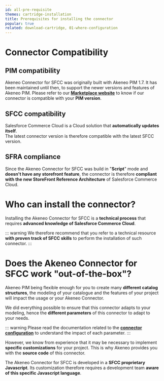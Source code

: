 ```yaml
---
id: all-pre-requisite
themes: cartridge-installation
title: Prerequisites for installing the connector
popular: true
related: download-cartridge, 01-where-configuration
---
```


# Connector Compatibility

## PIM compatibility

Akeneo Connector for SFCC was originally built with Akeneo PIM 1.7. It has been maintained until then, to support the newer versions and features of Akeneo PIM.
Please refer to our [**Marketplace website**](https://marketplace.akeneo.com/extension/akeneo-connector-salesforce-commerce-cloud) to know if our connector is compatible with your **PIM version**.

## SFCC compatibility

Salesforce Commerce Cloud is a Cloud solution that **automatically updates itself**.<br>
The latest connector version is therefore compatible with the latest SFCC version.

## SFRA compliance

Since the Akeneo Connector for SFCC was build in "**Script**" mode and **doesn't have any storefront feature**, the connector is therefore **compliant with the new StoreFront Reference Architecture** of Salesforce Commerce Cloud.

# Who can install the connector?

Installing the Akeneo Connector for SFCC is a **technical process** that requires **advanced knowledge of Salesforce Commerce Cloud**.

::: warning
We therefore recommend that you refer to a technical resource **with proven track of SFCC skills** to perform the installation of such connector.
:::

# Does the Akeneo Connector for SFCC work "out-of-the-box"?

Akeneo PIM being flexible enough for you to create many **different catalog structures**, the modeling of your catalogue and the features of your project will impact the usage or your Akeneo Connector.

We did everything possible to ensure that this connector adapts to your modeling, hence the **different parameters** of this connector to adapt to your needs.

::: warning
Please read the documentation related to the [**connector configuration**](../themes-for-peter.html#cartridge-configuration) to understand the impact of each parameter.
:::

However, we know from experience that it may be necessary to implement **specific customizations** for your project. This is why Akeneo provides you with the **source code** of this connector.

The Akeneo Connector for SFCC is developed in a **SFCC proprietary Javascript**. Its customization therefore requires a development team **aware of this specific Javascript language**.
